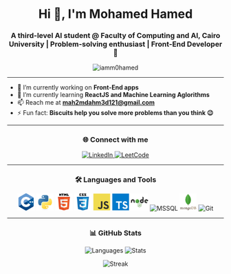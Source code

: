 <h1 align="center">Hi 👋, I'm Mohamed Hamed</h1>
<h3 align="center">A third-level AI student @ Faculty of Computing and AI, Cairo University | Problem-solving enthusiast | Front-End Developer 🚀</h3>

<p align="center">
  <img src="https://komarev.com/ghpvc/?username=iamm0hamed&label=Profile%20views&color=0e75b6&style=flat" alt="iamm0hamed" />
</p>

---

- 🔭 I’m currently working on **Front-End apps**  
- 🌱 I’m currently learning **ReactJS and Machine Learning Aglorithms**  
- 📫 Reach me at **mah2mdahm3d121@gmail.com**  
- ⚡ Fun fact: **Biscuits help you solve more problems than you think 😉**

---

<h3 align="center">🌐 Connect with me</h3>
<p align="center">
  <a href="https://www.linkedin.com/in/abu-hamed/" target="_blank">
    <img src="https://raw.githubusercontent.com/rahuldkjain/github-profile-readme-generator/master/src/images/icons/Social/linked-in-alt.svg" alt="LinkedIn" height="40"/>
  </a>
  <a href="https://www.leetcode.com/abuhamed" target="_blank">
    <img src="https://raw.githubusercontent.com/rahuldkjain/github-profile-readme-generator/master/src/images/icons/Social/leet-code.svg" alt="LeetCode" height="40"/>
  </a>
</p>

---

<h3 align="center">🛠 Languages and Tools</h3>
<p align="center">
  <img src="https://raw.githubusercontent.com/devicons/devicon/master/icons/cplusplus/cplusplus-original.svg" alt="C++" width="40" height="40"/> 
  <img src="https://raw.githubusercontent.com/devicons/devicon/master/icons/python/python-original.svg" alt="Python" width="40" height="40"/> 
  <img src="https://raw.githubusercontent.com/devicons/devicon/master/icons/html5/html5-original-wordmark.svg" alt="HTML5" width="40" height="40"/> 
  <img src="https://raw.githubusercontent.com/devicons/devicon/master/icons/css3/css3-original-wordmark.svg" alt="CSS3" width="40" height="40"/> 
  <img src="https://raw.githubusercontent.com/devicons/devicon/master/icons/javascript/javascript-original.svg" alt="JavaScript" width="40" height="40"/> 
  <img src="https://raw.githubusercontent.com/devicons/devicon/master/icons/typescript/typescript-original.svg" alt="TypeScript" width="40" height="40"/> 
  <img src="https://raw.githubusercontent.com/devicons/devicon/master/icons/nodejs/nodejs-original-wordmark.svg" alt="NodeJS" width="40" height="40"/> 
  <img src="https://www.svgrepo.com/show/303229/microsoft-sql-server-logo.svg" alt="MSSQL" width="40" height="40"/> 
  <img src="https://raw.githubusercontent.com/devicons/devicon/master/icons/mongodb/mongodb-original-wordmark.svg" alt="MongoDB" width="40" height="40"/> 
  <img src="https://www.vectorlogo.zone/logos/git-scm/git-scm-icon.svg" alt="Git" width="40" height="40"/> 
</p>

---

<h3 align="center">📊 GitHub Stats</h3>
<p align="center">
  <img src="https://github-readme-stats.vercel.app/api/top-langs?username=iamm0hamed&show_icons=true&locale=en&layout=compact&theme=onedark" alt="Languages" height="150"/>
  <img src="https://github-readme-stats.vercel.app/api?username=iamm0hamed&show_icons=true&locale=en&theme=onedark" alt="Stats" height="150"/>
</p>
<p align="center">
  <img src="https://streak-stats.demolab.com?user=iamm0hamed&theme=onedark" alt="Streak" height="150"/>
</p>
